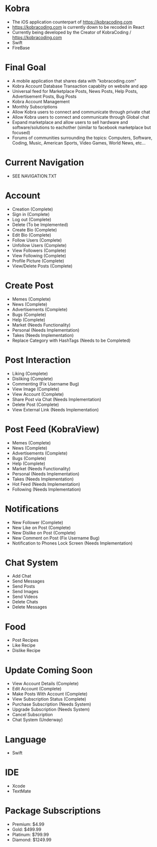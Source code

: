 # Kobra

- The iOS application counterpart of https://kobracoding.com
-  https://kobracoding.com is currently down to be recoded in React
- Currently being developed by the Creator of KobraCoding / https://kobracoding.com
- Swift
- FireBase

# Final Goal

- A mobile application that shares data with "kobracoding.com"
- Kobra Account Database Transaction capablity on website and app
- Universal feed for Marketplace Posts, News Posts, Help Posts, Advertisement Posts, Bug Posts
- Kobra Account Management
- Monthly Subscriptions
- Allow Kobra users to connect and communicate through private chat
- Allow Kobra users to connect and communicate through Global chat
- Expand marketplace and allow users to sell hardware and software/solutions to eachother (similar to facebook marketplace but focused)
- Forums of communities surrounding the topics: Computers, Software, Coding, Music, American Sports, Video Games, World News, etc...

# Current Navigation
- SEE NAVIGATION.TXT

# Account

- Creation (Complete)
- Sign in (Complete)
- Log out (Complete)
- Delete (To be Implemented)
- Create Bio (Complete)
- Edit Bio (Complete)
- Follow Users (Complete)
- Unfollow Users (Complete)
- View Followers (Complete)
- View Following (Complete)
- Profile Picture (Complete)
- View/Delete Posts (Complete)

# Create Post

- Memes (Complete)
- News (Complete)
- Advertisements (Complete)
- Bugs (Complete)
- Help (Complete)
- Market (Needs Functionality)
- Personal (Needs Implementation)
- Takes (Needs Implementation)
- Replace Category with HashTags (Needs to be Completed)
        
# Post Interaction

- Liking (Complete)
- Disliking (Complete)
- Commenting (Fix Username Bug)
- View Image (Complete)
- View Account (Complete)
- Share Post via Chat (Needs Implementation)
- Delete Post (Complete)
- View External Link (Needs Implementation)
        
# Post Feed (KobraView)

- Memes (Complete)
- News (Complete)
- Advertisements (Complete)
- Bugs (Complete)
- Help (Complete)
- Market (Needs Functionality)
- Personal (Needs Implementation)
- Takes (Needs Implementation) 
- Hot Feed (Needs Implementation)
- Following (Needs Implementation)
        
# Notifications

- New Follower (Complete)
- New Like on Post (Complete)
- New Dislike on Post (Complete)
- New Comment on Post (Fix Username Bug)
- Notification to Phones Lock Screen (Needs Implementation)
    
# Chat System 

- Add Chat
- Send Messages
- Send Posts
- Send Images
- Send Videos
- Delete Chats
- Delete Messages

# Food

- Post Recipes
- Like Recipe
- Dislike Recipe

# Update Coming Soon

- View Account Details (Complete)
- Edit Account (Complete)
- Make Posts With Account (Complete)
- View Subscription Status (Complete)
- Purchase Subscription (Needs System)
- Upgrade Subscription (Needs System)
- Cancel Subscription
- Chat System (Underway)

# Language

- Swift

# IDE

- Xcode
- TextMate

# Package Subscriptions
- Premium: $4.99
- Gold: $499.99
- Platinum: $799.99
- Diamond: $1249.99
